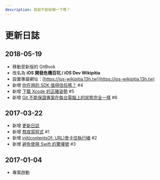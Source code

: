 ```yaml
---
description: 我就不能偷懶一下嗎？
---
```


# 更新日誌

## 2018-05-19

* 移動至新版的 GitBook
* 改名為 **iOS 開發危機百坑 / iOS Dev Wikipitia**
* 設置專屬網址：[https://ios-wikipitia.13h.tw](https://ios-wikipitia.13h.tw)
* 新增 [你在用的 SDK 值得信任嗎？](third-party-pitfalls/trusting-sdks.md) \#4
* 新增 [下載 Xcode 的正確姿勢](xcode-pitfalls/xia-xcode-de-zheng-zi.md) \#5
* 新增 [Git 不能保證專案在每台電腦上的狀態完全一樣](git-pitfalls/git-bu-neng-bao-an-zai-mei-tai-shang-de-wan-quan-yi.md) \#6

## 2017-03-22

* 新增 [更新日誌](changelog.md)
* 新增 [熬夜寫程式](bad-habits/late-night.md) \#1
* 新增 [init\(contentsOf: URL\)會卡住執行緒](foundation-pitfalls/contentsof-url.md) \#2
* 新增 [避免使用 Swift 的驚嘆號](swift-pitfalls/avoid-exclamation.md) \#3

## 2017-01-04

* 專案啟動



